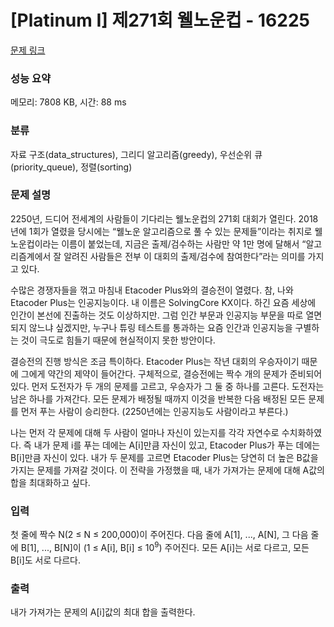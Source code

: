 # [Platinum I] 제271회 웰노운컵 - 16225 

[문제 링크](https://www.acmicpc.net/problem/16225) 

### 성능 요약

메모리: 7808 KB, 시간: 88 ms

### 분류

자료 구조(data_structures), 그리디 알고리즘(greedy), 우선순위 큐(priority_queue), 정렬(sorting)

### 문제 설명

<p>2250년, 드디어 전세계의 사람들이 기다리는 웰노운컵의 271회 대회가 열린다. 2018년에 1회가 열렸을 당시에는 “웰노운 알고리즘으로 풀 수 있는 문제들”이라는 취지로 웰노운컵이라는 이름이 붙었는데, 지금은 출제/검수하는 사람만 약 1만 명에 달해서 “알고리즘계에서 잘 알려진 사람들은 전부 이 대회의 출제/검수에 참여한다”라는 의미를 가지고 있다.</p>

<p><meta charset="utf-8"></p>

<p>수많은 경쟁자들을 꺾고 마침내 Etacoder Plus와의 결승전이 열렸다. 참, 나와 Etacoder Plus는 인공지능이다. 내 이름은 SolvingCore KX이다. 하긴 요즘 세상에 인간이 본선에 진출하는 것도 이상하지만. 그럼 인간 부문과 인공지능 부문을 따로 열면 되지 않느냐 싶겠지만, 누구나 튜링 테스트를 통과하는 요즘 인간과 인공지능을 구별하는 것이 극도로 힘들기 때문에 현실적이지 못한 방안이다.</p>

<p>결승전의 진행 방식은 조금 특이하다. Etacoder Plus는 작년 대회의 우승자이기 때문에 그에게 약간의 제약이 들어간다. 구체적으로, 결승전에는 짝수 개의 문제가 준비되어 있다. 먼저 도전자가 두 개의 문제를 고르고, 우승자가 그 둘 중 하나를 고른다. 도전자는 남은 하나를 가져간다. 모든 문제가 배정될 때까지 이것을 반복한 다음 배정된 모든 문제를 먼저 푸는 사람이 승리한다. (2250년에는 인공지능도 사람이라고 부른다.)</p>

<p>나는 먼저 각 문제에 대해 두 사람이 얼마나 자신이 있는지를 각각 자연수로 수치화하였다. 즉 내가 문제 i를 푸는 데에는 A[i]만큼 자신이 있고, Etacoder Plus가 푸는 데에는 B[i]만큼 자신이 있다. 내가 두 문제를 고르면 Etacoder Plus는 당연히 더 높은 B값을 가지는 문제를 가져갈 것이다. 이 전략을 가정했을 때, 내가 가져가는 문제에 대해 A값의 합을 최대화하고 싶다.</p>

### 입력 

 <p>첫 줄에 짝수 N(2 ≤ N ≤ 200,000)이 주어진다. 다음 줄에 A[1], ..., A[N], 그 다음 줄에 B[1], ..., B[N]이 (1 ≤ A[i], B[i] ≤ 10<sup>9</sup>) 주어진다. 모든 A[i]는 서로 다르고, 모든 B[i]도 서로 다르다.</p>

### 출력 

 <p>내가 가져가는 문제의 A[i]값의 최대 합을 출력한다.</p>

